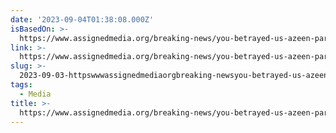 ```yaml
---
date: '2023-09-04T01:38:08.000Z'
isBasedOn: >-
  https://www.assignedmedia.org/breaking-news/you-betrayed-us-azeen-parents-of-trans-youth-reeling-after-speaking-to-the-nyt
link: >-
  https://www.assignedmedia.org/breaking-news/you-betrayed-us-azeen-parents-of-trans-youth-reeling-after-speaking-to-the-nyt
slug: >-
  2023-09-03-httpswwwassignedmediaorgbreaking-newsyou-betrayed-us-azeen-parents-of-trans-youth-reeling-after-speaking-to-the-nyt
tags:
  - Media
title: >-
  https://www.assignedmedia.org/breaking-news/you-betrayed-us-azeen-parents-of-trans-youth-reeling-after-speaking-to-the-nyt
---
```


